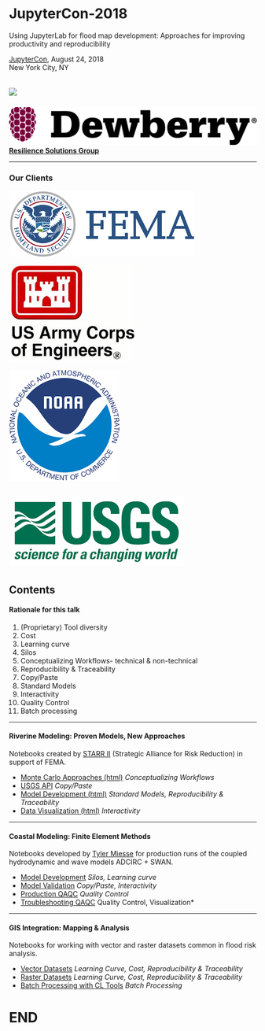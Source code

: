 # JupyterCon-2018
Using JupyterLab for flood map development: Approaches for improving productivity and reproducibility

[JupyterCon](https://conferences.oreilly.com/jupyter/jup-ny/public/schedule/detail/68295), August 24, 2018<br/>
New York City, NY<br/>

![](images/lab_demo.gif)
---

![](images/dewberry.png)
 [__Resilience Solutions Group__](http://www.dewberry.com/)
 
 ---

### Our Clients

![](images/fema.png)

![](images/usace.jpeg)

![](images/noaa.png)

![](images/usgs.png)
---

## Contents 
 
#### Rationale for this talk  
 1. (Proprietary) Tool diversity 
 2. Cost
 3. Learning curve
 4. Silos
 5. Conceptualizing Workflows- technical & non-technical 
 6. Reproducibility & Traceability
 7. Copy/Paste
 8. Standard Models 
 9. Interactivity
 10. Quality Control
 11. Batch processing
 
---

#### Riverine Modeling: Proven Models, New Approaches

Notebooks created by [STARR II](http://www.starr-team.com/starr/Pages/default.aspx) (Strategic Alliance for Risk Reduction) in support of FEMA.

 - [Monte Carlo Approaches (html)](Pluvial_Development.ipynb) *Conceptualizing Workflows*
 - [USGS API](GageExplorer.ipynb)
  *Copy/Paste*
 - [Model Development (html)](https://htmlpreview.github.io/?https://github.com/slawler/JupyterCon-2018/blob/master/BreachTool.html) *Standard Models, Reproducibility & Traceability* 
 - [Data Visualization (html)](https://htmlpreview.github.io/?https://github.com/slawler/JupyterCon-2018/blob/master/HydrographDeveloper.html) *Interactivity*

---

#### Coastal Modeling: Finite Element Methods

Notebooks developed by [Tyler Miesse](https://github.com/tmiesse) for production runs of the coupled hydrodynamic and wave models ADCIRC + SWAN. 

 - [Model Development](tmiesse/ModelSetup.ipynb) *Silos, Learning curve* 
 - [Model Validation](tmiesse/noaa_tide.ipynb) *Copy/Paste, Interactivity*
 - [Production QAQC](tmiesse/ModelQC.ipynb) *Quality Control*
 - [Troubleshooting QAQC](tmiesse/Model_output.ipynb) Quality Control, Visualization*

 ---
 
#### GIS Integration: Mapping & Analysis

Notebooks for working with vector and raster datasets common in flood risk analysis.

 - [Vector Datasets](abrazeau/Poly_to_Line_json.ipynb) *Learning Curve, Cost, Reproducibility & Traceability*
 - [Raster Datasets](abrazeau/ConvertTiffs_Batch.ipynb)  *Learning Curve, Cost, Reproducibility & Traceability*
 - [Batch Processing with CL Tools](abrazeau/gdal_warp_Tiffs_Batch.ipynb) *Batch Processing*
 
# END
